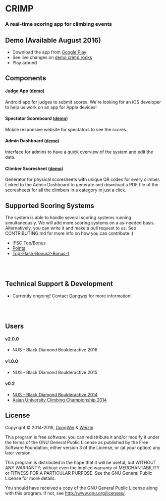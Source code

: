 # CRIMP
### A real-time scoring app for climbing events

<!-- Badges -->

## Demo (Available August 2016)
* Download the app from [Google Play]()
* See live changes on [demo.crimp.rocks](https://demo.crimp.rocks)
* Play around

## Components
#### Judge App ([demo]())
Android app for judges to submit scores. We're looking for an iOS developer to help us work on an app for Apple devices!

#### Spectator Scoreboard ([demo]())
Mobile responsive website for spectators to see the scores.

#### Admin Dashboard ([demo]())
Interface for admins to have a quick overview of the system and edit the data.

#### Climber Scoresheet ([demo]())
Generator for physical scoresheets with unique QR codes for every climber. Linked to the Admin Dashboard to generate and download a PDF file of the scoresheets for all the climbers in a category in just a click.


## Supported Scoring Systems
The system is able to handle several scoring systems running simultaneously. We will add more scoring systems on a as-needed basis. Alternatively, you can write it and make a pull request to us. See CONTRIBUTING.md for more info on how you can contribute :)

* [IFSC Top/Bonus]()
* [Points]()
* [Top-Flash-Bonus2-Bonus-1]()

<br><br>

## Technical Support & Development
* Currently ongoing! Contact <a href="https://github.com/leedongwei">Dongwei</a> for more information!

<br><br>

## Users
#### v2.0.0
* NUS - Black Diamond Boulderactive 2016

#### v1.0.0
* NUS - Black Diamond Boulderactive 2015

#### v0.2
* [NUS - Black Diamond Boulderactive 2014](http://boulderactive.nusclimb.com)
* [Asian University Climbing Championship 2014](http://nus.edu.sg/osa/src/competitive/competitions/aucc)



## License
Copyright © 2014-2016, [DongWei](https://github.com/leedongwei) & [Weizhi](https://github.com/ecc-weizhi)

This program is free software: you can redistribute it and/or modify
it under the terms of the GNU General Public License as published by
the Free Software Foundation, either version 3 of the License, or
(at your option) any later version.

This program is distributed in the hope that it will be useful,
but WITHOUT ANY WARRANTY; without even the implied warranty of
MERCHANTABILITY or FITNESS FOR A PARTICULAR PURPOSE.  See the
GNU General Public License for more details.

You should have received a copy of the GNU General Public License
along with this program.  If not, see <http://www.gnu.org/licenses/>.
